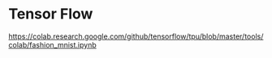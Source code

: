 # Tensor Flow

https://colab.research.google.com/github/tensorflow/tpu/blob/master/tools/colab/fashion_mnist.ipynb

